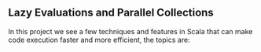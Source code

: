 Lazy Evaluations and Parallel Collections
-----------------------
In this project we see a few techniques and features in Scala that can make code execution faster and more efficient, the topics are: